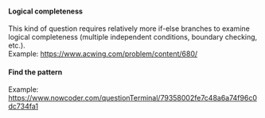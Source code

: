 #### Logical completeness

This kind of question requires relatively more if-else branches to examine logical completeness (multiple independent conditions, boundary checking, etc.). <br />
Example: https://www.acwing.com/problem/content/680/ <br />

#### Find the pattern
Example: https://www.nowcoder.com/questionTerminal/79358002fe7c48a6a74f96c0dc734fa1 <br />